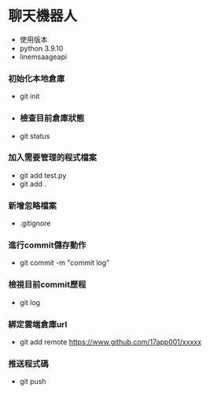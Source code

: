 # 聊天機器人
- 使用版本
- python 3.9.10
- linemsaageapi

### 初始化本地倉庫
-  git init 

- ### 檢查目前倉庫狀態
-   git status 

### 加入需要管理的程式檔案
-   git add test.py
-  git add .

### 新增忽略檔案
- .gitignore

### 進行commit儲存動作

-  git commit -m "commit log"

### 檢視目前commit歷程

- git log  	

### 綁定雲端倉庫url 

-  git add remote  https://www.github.com/17app001/xxxxx

### 推送程式碼

- git push